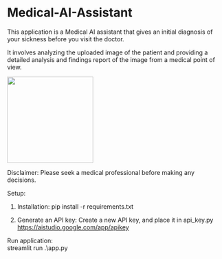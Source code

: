 # Medical-AI-Assistant
This application is a Medical AI assistant that gives an initial diagnosis of your sickness before you visit the doctor. 

It involves analyzing the uploaded image of the patient and providing a detailed analysis and findings report of the image from a medical point of view.

<img src="https://github.com/user-attachments/assets/839ddfd1-bed9-4fe9-99df-f1ad75094b47" width="200" height="200"/>

Disclaimer: Please seek a medical professional before making any decisions.

Setup:
1. Installation:
pip install -r requirements.txt

2. Generate an API key:
Create a new API key, and place it in api_key.py
https://aistudio.google.com/app/apikey

Run application:
<br>
streamlit run .\app.py
